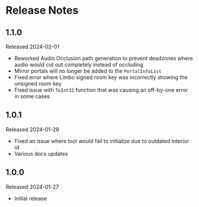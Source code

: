 # Release Notes

## 1.1.0

Released 2024-02-01
- Reworked Audio Occlusion path generation to prevent deadzones where audio would cut out completely instead of occluding
- Mirror portals will no longer be added to the `PortalInfoList`
- Fixed error where Limbo signed room key was incorrectly showing the unsigned room key
- Fixed issue with `ToInt32` function that was causing an off-by-one error in some cases

## 1.0.1

Released 2024-01-29
- Fixed an issue where tool would fail to initialize due to outdated interior id
- Various docs updates

## 1.0.0

Released 2024-01-27
- Initial release

